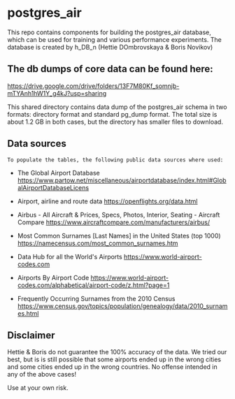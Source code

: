 # postgres\_air
 This repo contains components for building the postgres_air database, 
  which can be used for training and various performance experiments.
  The database is created by h_DB_n  (Hettie DOmbrovskaya & Boris Novikov) 
  
## The db dumps of core data can be found here:
https://drive.google.com/drive/folders/13F7M80Kf_somnjb-mTYAnh1hW1Y_g4kJ?usp=sharing

This shared directory contains data dump of the postgres_air schema in two formats: 
directory format and standard pg_dump format. The total size is about 1.2 GB in both cases,
but the directory has smaller files to download.


 
## Data sources
 
 	To populate the tables, the following public data sources where used:
 	
 	
* The Global Airport Database
   https://www.partow.net/miscellaneous/airportdatabase/index.html#GlobalAirportDatabaseLicens

* Airport, airline and route data
  https://openflights.org/data.html

* Airbus - All Aircraft & Prices, Specs, Photos, Interior, Seating - Aircraft Compare
  https://www.aircraftcompare.com/manufacturers/airbus/

* Most Common Surnames [Last Names] in the United States (top 1000)
  https://namecensus.com/most_common_surnames.htm

* Data Hub for all the World's Airports
  https://www.world-airport-codes.com

* Airports By Airport Code
  https://www.world-airport-codes.com/alphabetical/airport-code/z.html?page=1
  
* Frequently Occurring Surnames from the 2010 Census
  https://www.census.gov/topics/population/genealogy/data/2010_surnames.html    
 
 ## Disclaimer
 
 Hettie & Boris do not guarantee the 100% accuracy of the data.
 We tried our best, but is is still possible that some airports ended up in the wrong cities
 and some cities ended up in the wrong countries.
 No offense intended in any of the above cases!
 
 Use at your own risk.
 
   

